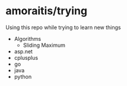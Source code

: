 # amoraitis/trying
Using this repo while trying to learn new things

- Algorithms
  - Sliding Maximum
- asp.net
- cplusplus
- go
- java
- python

